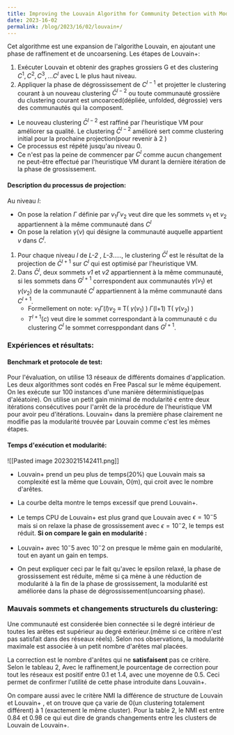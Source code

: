 ```yaml
---
title: Improving the Louvain Algorithm for Community Detection with Modularity Maximization
date: 2023-16-02
permalink: /blog/2023/16/02/louvain+/
---
```


Cet algorithme est une expansion de l'algorithe Louvain, en ajoutant une phase de raffinement et de uncoarsening.
Les étapes de Louvain+:
1. Exécuter Louvain et obtenir des graphes grossiers G  et des clustering $C^{1},C^{2},C^{3},...C^{l}$ avec L le plus haut niveau.
2. Appliquer la phase de dégrossissement de $C^{l-1}$ et projetter le clustering courant à un nouveau clustering $\bar{C}^{l-2}$ ou toute communauté grossière du clustering courant est uncoarced(dépliée, unfolded, dégrossie) vers des communautés qui la composent.
- Le nouveau clustering $\bar{C}^{l-2}$ est raffiné par l'heuristique VM pour améliorer sa qualité. Le clustering $\bar{C}^{l-2}$ amélioré sert comme clustering initial pour la prochaine projection(pour revenir à 2 )
- Ce processus est répété jusqu'au niveau 0.
- Ce n'est pas la peine de commencer par $C^{l}$ comme aucun changement ne peut-être effectué par l'heuristique VM durant la dernière itération de la phase de grossissement.
#### Description du processus de projection:
Au niveau *l*:
- On pose la relation $\Gamma$ définie par $v_1 \Gamma v_2$ veut dire que les sommets $v_1$ et $v_2$ appartiennent à la même communauté dans $C^{l}$ 
- On pose la relation $\gamma (v)$  qui désigne la communauté auquelle appartient $v$ dans $C^{l}$.
1. Pour chaque niveau *l* de *L-2* , *L-3*....., le clustering $\bar{C}^{l}$  est le résultat de la projection de  $\bar{C}^{l+1}$ sur  $C^{l}$ qui est optimisé par l'heuristique VM.
2. Dans  $\bar{C}^{l}$,  deux sommets *v1* et *v2* appartiennent à la même communauté, si les sommets dans  $G^{l+1}$  correspondent aux communautés $\gamma (v_1)$ et $\gamma (v_2)$ de la communauté  $C^{l}$ appartiennent à la même communauté dans  $C^{l+1}$.
	- Formellement on note:
		$v_1 \Gamma(l) v_2$  ≡ T( $\gamma (v_1)$ ) $\Gamma$(l+1) T( $\gamma (v_2)$ )
	-  $T^{l+1}(c)$ veut dire le sommet correspondant à la communauté c du clustering $C^{l}$  le sommet corresppondant dans $G^{l+1}$.
### Expériences et résultats:
#### Benchmark et protocole de test:
Pour l'évaluation, on utilise 13 réseaux de différents domaines d'application.
Les deux algorithmes sont codés en Free Pascal sur le même équipement. On les exécute sur 100 instances d'une manière déterministique(pas d'aléatoire).
On utilise un petit gain minimal de modularité $\epsilon$  entre deux itérations consécutives pour l'arrêt de la procédure de l'heuristique VM pour avoir peu d'itérations.
Louvain+ dans la première phase clairement ne modifie pas la modularité trouvée par Louvain comme c'est les mêmes étapes.

#### Temps d'exécution et modularité:
![[Pasted image 20230215142411.png]]
- Louvain+ prend un peu plus de temps(20%) que Louvain mais sa complexité est la même que Louvain, O(m), qui croit avec le nombre d'arêtes.
- La courbe delta montre le temps excessif que prend Louvain+.
- Le temps CPU de Louvain+ est plus grand que Louvain avec $\epsilon =10^-5$ mais si on relaxe la phase de grossissement avec $\epsilon = 10^-2$, le temps est réduit.
**Si on compare le gain en modularité :**

- Louvain+ avec $10^-5$ avec $10^-2$ on presque le même gain en modularité, tout en ayant un gain en temps.
- On peut expliquer ceci par le fait qu'avec le epsilon relaxé, la phase de grossissement est réduite, même si ça mène à une réduction de modularité à la fin de la phase de grossissement, la modularité est améliorée dans la phase de dégrossissement(uncoarsing phase).

### Mauvais sommets et changements structurels du clustering:
Une communauté est considerée bien connectée si le degré intérieur de toutes les arêtes est supérieur au degré extérieur.(même si ce critère n'est pas satisfait dans des réseaux réels). Selon nos observations, la modularité maximale est associée à un petit nombre d'arêtes mal placées.

La correction est le nombre d'arêtes qui ne **satisfaisent** pas ce critère.
Selon le tableau 2, Avec le raffinement,le pourcentage de correction pour tout les réseaux est positif entre 0.1 et 1.4, avec une moyenne de 0.5. Ceci permet de confirmer l'utilité de cette phase introduite dans Louvain+.

On compare aussi avec le critère NMI la différence de structure de Louvain et Louvain+ , et on trouve que ça varie de 0(un clustering totalement différent)  à 1 (exactement le même cluster). Pour la table 2, le NMI est entre 0.84 et 0.98 ce qui eut dire de grands changements entre les clusters de Louvain de Louvain+.




